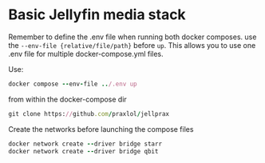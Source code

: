 # Basic Jellyfin media stack

Remember to define the .env file when running both docker composes. use the `--env-file {relative/file/path}` before `up`. This allows you to use one .env file for multiple docker-compose.yml files.

Use: 
```ruby
docker compose --env-file ../.env up
```
from within the docker-compose dir

```ruby
git clone https://github.com/praxlol/jellprax
```

Create the networks before launching the compose files
```ruby
docker network create --driver bridge starr
docker network create --driver bridge qbit
```
